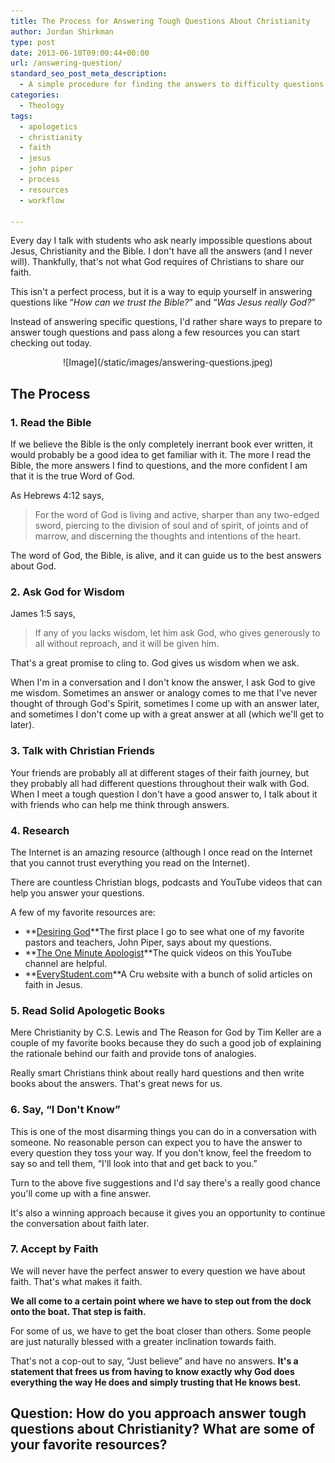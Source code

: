 ```yaml
---
title: The Process for Answering Tough Questions About Christianity
author: Jordan Shirkman
type: post
date: 2013-06-10T09:00:44+00:00
url: /answering-question/
standard_seo_post_meta_description:
  - A simple procedure for finding the answers to difficulty questions in faith.
categories:
  - Theology
tags:
  - apologetics
  - christianity
  - faith
  - jesus
  - john piper
  - process
  - resources
  - workflow

---
```

Every day I talk with students who ask nearly impossible questions about Jesus, Christianity and the Bible. I don't have all the answers (and I never will). Thankfully, that's not what God requires of Christians to share our faith.

This isn't a perfect process, but it is a way to equip yourself in answering questions like &#8220;_How can we trust the Bible?_&#8221; and &#8220;_Was Jesus really God?_&#8221;

Instead of answering specific questions, I'd rather share ways to prepare to answer tough questions and pass along a few resources you can start checking out today.

<p style="text-align: center;">
  ![Image](/static/images/answering-questions.jpeg)
</p>

## The Process<!--more-->

### 1. Read the Bible

If we believe the Bible is the only completely inerrant book ever written, it would probably be a good idea to get familiar with it. The more I read the Bible, the more answers I find to questions, and the more confident I am that it is the true Word of God.

As Hebrews 4:12 says,

> For the word of God is living and active, sharper than any two-edged sword, piercing to the division of soul and of spirit, of joints and of marrow, and discerning the thoughts and intentions of the heart.

The word of God, the Bible, is alive, and it can guide us to the best answers about God.

### 2. Ask God for Wisdom

James 1:5 says,

> If any of you lacks wisdom, let him ask God, who gives generously to all without reproach, and it will be given him.

That's a great promise to cling to. God gives us wisdom when we ask.

When I'm in a conversation and I don't know the answer, I ask God to give me wisdom. Sometimes an answer or analogy comes to me that I've never thought of through God's Spirit, sometimes I come up with an answer later, and sometimes I don't come up with a great answer at all (which we'll get to later).

### 3. Talk with Christian Friends

Your friends are probably all at different stages of their faith journey, but they probably all had different questions throughout their walk with God. When I meet a tough question I don't have a good answer to, I talk about it with friends who can help me think through answers.

### 4. Research

The Internet is an amazing resource (although I once read on the Internet that you cannot trust everything you read on the Internet).

There are countless Christian blogs, podcasts and YouTube videos that can help you answer your questions.

A few of my favorite resources are:

  * **[Desiring God](http://desiringgod.org)**The first place I go to see what one of my favorite pastors and teachers, John Piper, says about my questions.
  * **[The One Minute Apologist](http://www.youtube.com/user/oneminuteapologist)**The quick videos on this YouTube channel are helpful.
  * **[EveryStudent.com](http://everystudent.com)**A Cru website with a bunch of solid articles on faith in Jesus.

### 5. Read Solid Apologetic Books

Mere Christianity by C.S. Lewis and The Reason for God by Tim Keller are a couple of my favorite books because they do such a good job of explaining the rationale behind our faith and provide tons of analogies.

Really smart Christians think about really hard questions and then write books about the answers. That's great news for us.

### 6. Say, &#8220;I Don't Know&#8221;

This is one of the most disarming things you can do in a conversation with someone. No reasonable person can expect you to have the answer to every question they toss your way. If you don't know, feel the freedom to say so and tell them, &#8220;I'll look into that and get back to you.&#8221;

Turn to the above five suggestions and I'd say there's a really good chance you'll come up with a fine answer.

It's also a winning approach because it gives you an opportunity to continue the conversation about faith later.

### 7. Accept by Faith

We will never have the perfect answer to every question we have about faith. That's what makes it faith.

**We all come to a certain point where we have to step out from the dock onto the boat. That step is faith.**

For some of us, we have to get the boat closer than others. Some people are just naturally blessed with a greater inclination towards faith.

That's not a cop-out to say, &#8220;Just believe&#8221; and have no answers. **It's a statement that frees us from having to know exactly why God does everything the way He does and simply trusting that He knows best.**

## Question: How do you approach answer tough questions about Christianity? What are some of your favorite resources?
